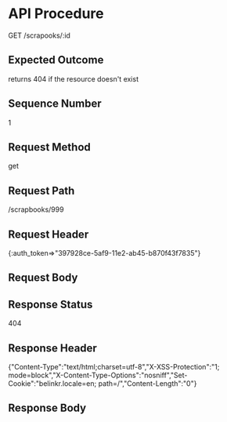 # API Procedure
GET /scrapooks/:id
## Expected Outcome
returns 404 if the resource doesn't exist
## Sequence Number
1
## Request Method
get
## Request Path
/scrapbooks/999
## Request Header
{:auth_token=>"397928ce-5af9-11e2-ab45-b870f43f7835"}
## Request Body


## Response Status
404
## Response Header
{"Content-Type":"text/html;charset=utf-8","X-XSS-Protection":"1; mode=block","X-Content-Type-Options":"nosniff","Set-Cookie":"belinkr.locale=en; path=/","Content-Length":"0"}

## Response Body

